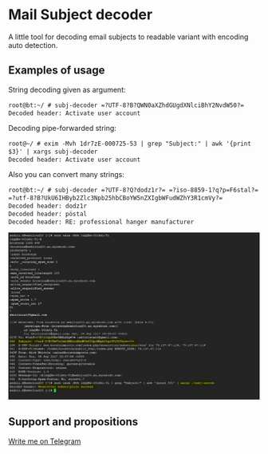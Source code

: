 # Mail Subject decoder
A little tool for decoding email subjects to readable variant with encoding auto detection.

## Examples of usage
String decoding given as argument:
```
root@bt:~/ # subj-decoder =?UTF-8?B?QWN0aXZhdGUgdXNlciBhY2NvdW50?=
Decoded header: Activate user account
```

Decoding pipe-forwarded string:
```
root@~/ # exim -Mvh 1dr7zE-000725-53 | grep "Subject:" | awk '{print $3}' | xargs subj-decoder
Decoded header: Activate user account
```
Also you can convert many strings:
```
root@bt:~/ # subj-decoder =?UTF-8?Q?dodz1r?= =?iso-8859-1?q?p=F6stal?= =?utf-8?B?UkU6IHByb2Zlc3Npb25hbCBoYW5nZXIgbWFudWZhY3R1cmVy?=
Decoded header: dodz1r
Decoded header: pöstal
Decoded header: RE: professional hanger manufacturer
```
![Usage example](https://raw.githubusercontent.com/keedhost/subj-encode/master/img.JPG)

## Support and propositions
[Write me on Telegram](https://t.me/kondraryev1488)
